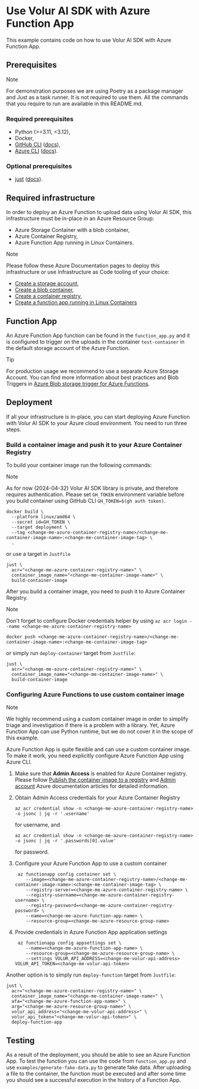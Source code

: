 # Use Volur AI SDK with Azure Function App

This example contains code on how to use Volur AI SDK with Azure Function App.

## Prerequisites

> [!NOTE]
> For demonstration purposes we are using Poetry as a package manager and Just
> as a task runner. It is not required to use them. All the commands that you
> require to run are available in this README.md.

### Required prerequisites

- Python (>=3.11, <3.12),
- Docker,
- [GitHub CLI][github-cli] ([docs][github-cli-documentation]),
- [Azure CLI][azure-cli] ([docs][azure-cli-documentation]).

### Optional prerequisites

- [just][just] ([docs][just-documentation]).


[azure-cli]: https://github.com/Azure/azure-cli
[azure-cli-documentation]: https://learn.microsoft.com/en-us/cli/azure/
[just]: https://github.com/casey/just
[just-documentation]: https://just.systems/man/en/
[github-cli]: https://github.com/cli/cli
[github-cli-documentation]: https://cli.github.com/manual/

## Required infrastructure

In order to deploy an Azure Function to upload data using Volur AI SDK, this
infrastructure must be in-place in an Azure Resource Group:

- Azure Storage Container with a blob container,
- Azure Container Registry,
- Azure Function App running in Linux Containers.

> [!NOTE]
> Please follow these Azure Documentation pages to deploy this infrastructure
> or use Infrastructure as Code tooling of your choice:
> - [Create a storage account][create-a-storage-account-azure-docs],
> - [Create a blob container][create-a-blob-container-azure-docs],
> - [Create a container registry][create-a-container-registry-azure-docs],
> - [Create a function app running in Linux Containers][create-a-function-app-azure-docs]

[create-a-storage-account-azure-docs]: https://learn.microsoft.com/en-us/azure/storage/common/storage-account-create
[create-a-blob-container-azure-docs]: https://learn.microsoft.com/en-us/azure/storage/blobs/storage-quickstart-blobs-portal
[create-a-container-registry-azure-docs]: https://learn.microsoft.com/en-us/azure/container-registry/container-registry-get-started-portal
[create-a-function-app-azure-docs]: https://learn.microsoft.com/en-us/azure/azure-functions/functions-how-to-custom-container

## Function App

An Azure Function App function can be found in the `function_app.py` and it is
configured to trigger on the uploads in the container `test-container` in the
default storage account of the Azure Function.

> [!TIP]
> For production usage we recommend to use a separate Azure Storage Account.
> You can find more information about best practices and Blob Triggers in
> [Azure Blob storage trigger for Azure Functions][azure-blob-trigger].

[azure-blob-trigger]: https://learn.microsoft.com/en-us/azure/azure-functions/functions-bindings-storage-blob-trigger

## Deployment

If all your infrastructure is in-place, you can start deploying Azure Function
with Volur AI SDK to your Azure cloud environment. You need to run three steps.

### Build a container image and push it to your Azure Container Registry

To build your container image run the following commands:

> [!NOTE]
> As for now (2024-04-32) Volur AI SDK library is private, and therefore
> requires authentication. Please set `GH_TOKEN` environment variable before
> you build container using GitHub CLI `GH_TOKEN=$(gh auth token)`.

```shell
docker build \
  --platform linux/amd64 \
  --secret id=GH_TOKEN \
  --target deployment \
  --tag <change-me-azure-container-registry-name>/<change-me-container-image-name>:<change-me-container-image-tag> \
  .
```

or use a target in `Justfile`

```shell
just \
  acr="<change-me-azure-container-registry-name>" \
  container_image_name="<change-me-container-image-name>" \
  build-container-image
```

After you build a container image, you need to push it to Azure Container
Registry.

> [!NOTE]
> Don't forget to configure Docker credentials helper by using
> `az acr login --name <change-me-azure-container-registry-name>`

```shell
docker push <change-me-azure-container-registry-name>/<change-me-container-image-name>:<change-me-container-image-tag>
```

or simply run `deploy-container` target from `Justfile`:

```shell
just \
  acr="<change-me-azure-container-registry-name>" \
  container_image_name="<change-me-container-image-name>" \
  build-container-image
```

### Configuring Azure Functions to use custom container image

> [!NOTE]
> We highly recommend using a custom container image in order to simplify
> triage and investigation if there is a problem with a library. Yet, Azure
> Function App can use Python runtime, but we do not cover it in the scope of
> this example.

Azure Function App is quite flexible and can use a custom container image. To
make it work, you need explicitly configure Azure Function App using Azure CLI.

1. Make sure that **Admin Access** is enabled for Azure Container registry.
   Please follow
   [Publish the container image to a registry][public-container-image-to-a-registry]
   and [Admin account][container-registry-authentication] Azure documentation
   articles for detailed information.

2. Obtain Admin Access credentials for your Azure Container Registry
   ```shell
   az acr credential show -n <change-me-azure-container-registry-name> -o jsonc | jq -r '.username'
   ```
   for username, and
   ```shell
   az acr credential show -n <change-me-azure-container-registry-name> -o jsonc | jq -r '.passwords[0].value'
   ```
   for password.

3. Configure your Azure Function App to use a custom container
   ```shell
    az functionapp config container set \
       --image=<change-me-azure-container-registry-name>/<change-me-container-image-name>:<change-me-container-image-tag> \
       --registry-server=<change-me-azure-container-registry-name> \
       --registry-username=<change-me-azure-container-registry-username> \
       --registry-password=<change-me-azure-container-registry-password> \
       --name=<change-me-azure-function-app-name> \
       --resource-group=<change-me-azure-resource-group-name>
   ```

4. Provide credentials in Azure Function App application settings
   ```shell
    az functionapp config appsettings set \
       --name=<change-me-azure-function-app-name> \
       --resource-group=<change-me-azure-resource-group-name> \
       --settings VOLUR_API_ADDRESS=<change-me-volur-api-address> VOLUR_API_TOKEN=<change-me-volur-api-token>
    ```

[public-container-image-to-a-registry]: https://learn.microsoft.com/en-us/azure/azure-functions/functions-create-container-registry#publish-the-container-image-to-a-registry
[container-registry-authentication]: https://learn.microsoft.com/en-us/azure/container-registry/container-registry-authentication?tabs=azure-cli#admin-account


Another option is to simply run `deploy-function` target from `Justfile`:

```shell
just \
  acr="<change-me-azure-container-registry-name>" \
  container_image_name="<change-me-container-image-name>" \
  afa="<change-me-azure-function-app-name>" \
  arg="<change-me-azure-resource-group-name>" \
  volur_api_address="<change-me-volur-api-address>" \
  volur_api_token="<change-me-volur-api-token>" \
  deploy-function-app
```

## Testing

As a result of the deployment, you should be able to see an Azure Function App.
To test the function you can use the code from `function_app.py` and use
`examples/generate-fake-data.py` to generate fake data. After uploading a file
to the container, the function must be executed and after some time you should
see a successful execution in the history of a Function App.
